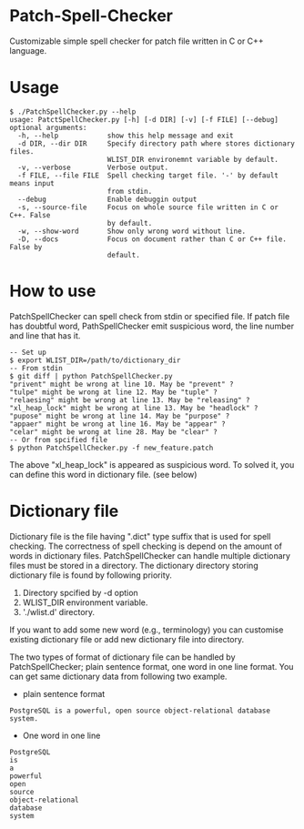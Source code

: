 # Patch-Spell-Checker
Customizable simple spell checker for patch file written in C or C++ language.

# Usage
```
$ ./PatchSpellChecker.py --help
usage: PatctSpellChecker.py [-h] [-d DIR] [-v] [-f FILE] [--debug]
optional arguments:
  -h, --help            show this help message and exit
  -d DIR, --dir DIR     Specify directory path where stores dictionary files.
                        WLIST_DIR environemnt variable by default.
  -v, --verbose         Verbose output.
  -f FILE, --file FILE  Spell checking target file. '-' by default means input
                        from stdin.
  --debug               Enable debuggin output
  -s, --source-file     Focus on whole source file written in C or C++. False
                        by default.
  -w, --show-word       Show only wrong word without line.
  -D, --docs            Focus on document rather than C or C++ file. False by
                        default.
```

# How to use
PatchSpellChecker can spell check from stdin or specified file.
If patch file has doubtful word, PathSpellChecker emit suspicious word, the line number and line that has it.

```
-- Set up
$ export WLIST_DIR=/path/to/dictionary_dir
-- From stdin
$ git diff | python PatchSpellChecker.py
"privent" might be wrong at line 10. May be "prevent" ?
"tulpe" might be wrong at line 12. May be "tuple" ?
"relaesing" might be wrong at line 13. May be "releasing" ?
"xl_heap_lock" might be wrong at line 13. May be "headlock" ?
"pupose" might be wrong at line 14. May be "purpose" ?
"appaer" might be wrong at line 16. May be "appear" ?
"celar" might be wrong at line 28. May be "clear" ?
-- Or from spcified file
$ python PatchSpellChecker.py -f new_feature.patch
```

The above "xl_heap_lock" is appeared as suspicious word. To solved it, you can define this word in dictionary file. (see below)

# Dictionary file
Dictionary file is the file having ".dict" type suffix that is used for spell checking.
The correctness of spell checking is depend on the amount of words in dictionary files.
PatchSpellChecker can handle multiple dictionary files must be stored in a directory.
The dictionary directory storing dictionary file is found by following priority.

1. Directory spcified by -d option
2. WLIST_DIR environment variable.
3. './wlist.d' directory.

If you want to add some new word (e.g., terminology) you can customise existing dictionary file or add new dictionary file into directory.

The two types of format of dictionary file can be handled by PatchSpellChecker; plain sentence format, one word in one line format.
You can get same dictionary data from following two example.
- plain sentence format
```
PostgreSQL is a powerful, open source object-relational database system. 
```

- One word in one line
```
PostgreSQL
is
a
powerful
open
source
object-relational
database
system
```
